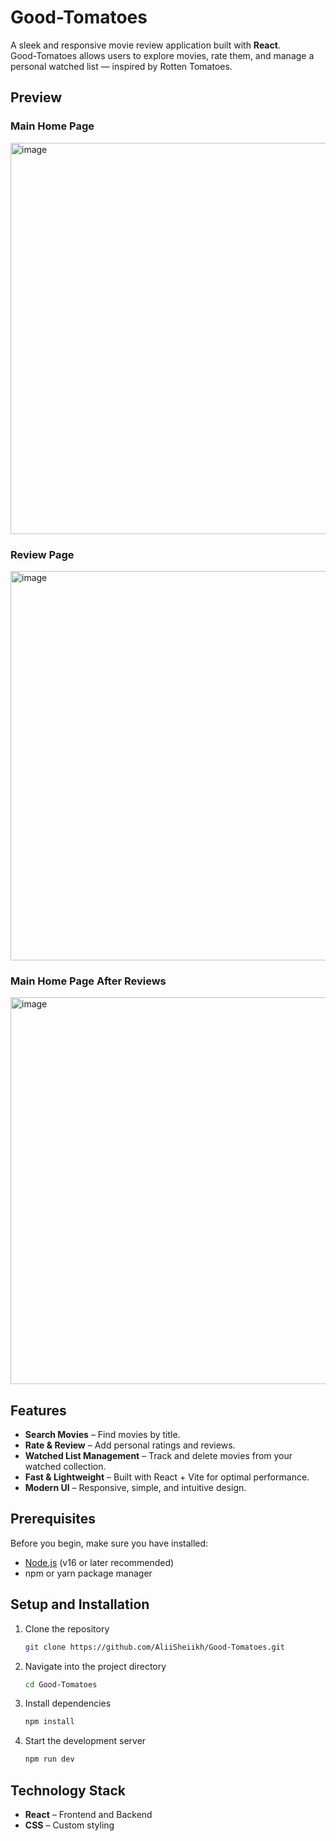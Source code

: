 # Good-Tomatoes   

A sleek and responsive movie review application built with **React**.  
Good-Tomatoes allows users to explore movies, rate them, and manage a personal watched list — inspired by Rotten Tomatoes.  

## Preview  

### Main Home Page
<img width="1118" height="626" alt="image" src="https://github.com/user-attachments/assets/33fb359c-fd63-4d9c-a047-96f4be0474bf" />

### Review Page
<img width="1125" height="623" alt="image" src="https://github.com/user-attachments/assets/2592a77e-fee3-446a-8a14-ce46168bdfb9" />

### Main Home Page After Reviews
<img width="1121" height="619" alt="image" src="https://github.com/user-attachments/assets/1f8eb5b7-7592-49f4-8a1a-47f835888c93" />





## Features  

- **Search Movies** – Find movies by title.  
- **Rate & Review** – Add personal ratings and reviews.  
- **Watched List Management** – Track and delete movies from your watched collection.  
- **Fast & Lightweight** – Built with React + Vite for optimal performance.  
- **Modern UI** – Responsive, simple, and intuitive design.  


## Prerequisites  

Before you begin, make sure you have installed:  

- [Node.js](https://nodejs.org/) (v16 or later recommended)  
- npm or yarn package manager  

## Setup and Installation  

1. Clone the repository  
   ```bash
   git clone https://github.com/AliiSheiikh/Good-Tomatoes.git
   ```
2. Navigate into the project directory  
   ```bash
   cd Good-Tomatoes
   ```
3. Install dependencies  
   ```bash
   npm install
   ```
4. Start the development server  
   ```bash
   npm run dev
   ```


## Technology Stack  

- **React** – Frontend and Backend 
- **CSS** – Custom styling  
